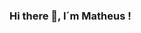 ### Hi there 👋,  I´m Matheus !

<!--
**mattd-silva22/mattd-silva22** is a ✨ _special_ ✨ repository because its `README.md` (this file) appears on your GitHub profile.

Here are some ideas to get you started:

- 🔭 I’m currently studding Information System 
- 🌱 I’m currently learning: JavaScript , React , C and Front-end development
- 👯 I’m looking to collaborate on  Front-end projects 
- 🤔 I’m looking for help with JavaScript and C
- 💬 Ask me about: ...
- ⚡ Fun fact: ...
-->
